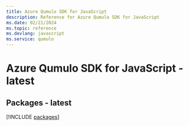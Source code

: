 ```yaml
---
title: Azure Qumulo SDK for JavaScript
description: Reference for Azure Qumulo SDK for JavaScript
ms.date: 02/21/2024
ms.topic: reference
ms.devlang: javascript
ms.service: qumulo
---
```

# Azure Qumulo SDK for JavaScript - latest
## Packages - latest
[!INCLUDE [packages](qumulo-index.md)]